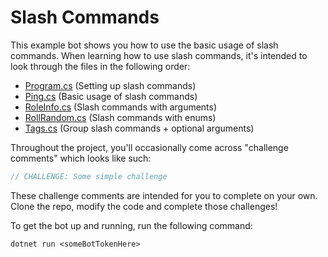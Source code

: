 # Slash Commands
This example bot shows you how to use the basic usage of slash commands. When learning how to use slash commands, it's intended to look through the files in the following order:
- [Program.cs](./src/Program.cs) (Setting up slash commands)
- [Ping.cs](./src/Commands/Ping.cs) (Basic usage of slash commands)
- [RoleInfo.cs](./src/Commands/RoleInfo.cs) (Slash commands with arguments)
- [RollRandom.cs](./src/Commands/RollRandom.cs) (Slash commands with enums)
- [Tags.cs](./src/Commands/Tags.cs) (Group slash commands + optional arguments)

Throughout the project, you'll occasionally come across "challenge comments" which looks like such:
```cs
// CHALLENGE: Some simple challenge
```
These challenge comments are intended for you to complete on your own. Clone the repo, modify the code and complete those challenges!

To get the bot up and running, run the following command:
```
dotnet run <someBotTokenHere>
```